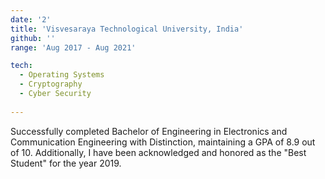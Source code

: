 ```yaml
---
date: '2'
title: 'Visvesaraya Technological University, India'
github: ''
range: 'Aug 2017 - Aug 2021'

tech:
  - Operating Systems
  - Cryptography
  - Cyber Security
  
---
```


Successfully completed Bachelor of Engineering in Electronics and Communication Engineering with Distinction, maintaining a GPA of 8.9 out of 10. Additionally, I have been acknowledged and honored as the "Best Student" for the year 2019.
